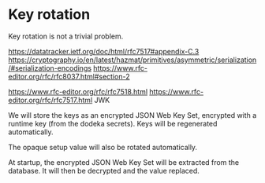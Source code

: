 # Key rotation

Key rotation is not a trivial problem.

https://datatracker.ietf.org/doc/html/rfc7517#appendix-C.3
https://cryptography.io/en/latest/hazmat/primitives/asymmetric/serialization/#serialization-encodings
https://www.rfc-editor.org/rfc/rfc8037.html#section-2

https://www.rfc-editor.org/rfc/rfc7518.html
https://www.rfc-editor.org/rfc/rfc7517.html JWK

We will store the keys as an encrypted JSON Web Key Set, encrypted with a runtime key (from the dodeka secrets). Keys will be regenerated automatically.

The opaque setup value will also be rotated automatically.

At startup, the encrypted JSON Web Key Set will be extracted from the database. It will then be decrypted and the value replaced.